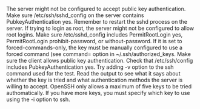 The server might not be configured to accept public key authentication. Make sure /etc/ssh/sshd_config on the server contains PubkeyAuthentication yes. Remember to restart the sshd process on the server.
If trying to login as root, the server might not be configured to allow root logins. Make sure /etc/sshd_config includes PermitRootLogin yes, PermitRootLogin prohibit-password, or without-password. If it is set to forced-commands-only, the key must be manually configured to use a forced command (see command= option in ~/.ssh/authorized_keys.
Make sure the client allows public key authentication. Check that /etc/ssh/config includes PubkeyAuthentication yes.
Try adding -v option to the ssh command used for the test. Read the output to see what it says about whether the key is tried and what authentication methods the server is willing to accept.
OpenSSH only allows a maximum of five keys to be tried authomatically. If you have more keys, you must specify which key to use using the -i option to ssh.
